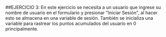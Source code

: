 ##EJERCICIO 3:
En este ejercicio se necesita a un usuario que ingrese su nombre de usuario en el formulario y presionar "Iniciar Sesión", al hacer esto se almacena en una variable de sesión. También se inicializa una variable para rastrear los puntos acumulados del usuario en 0 principalmente.